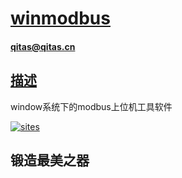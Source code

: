 ﻿# [winmodbus](https://github.com/qitas/winmodbus) 

#### qitas@qitas.cn

## [描述](https://github.com/qitas/winmodbus/wiki) 

window系统下的modbus上位机工具软件

[![sites](http://182.61.61.133/link/resources/OSQ.png)](http://www.qitas.cn) 

## 锻造最美之器